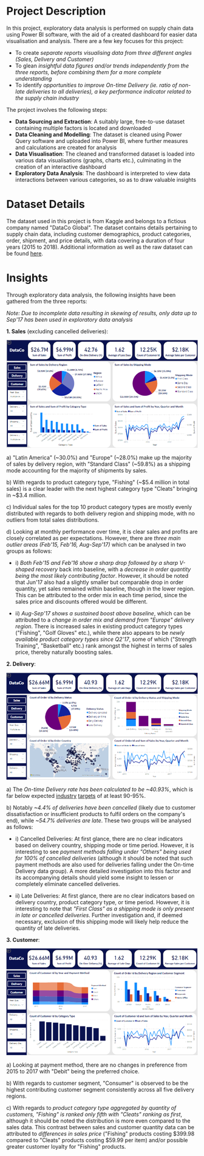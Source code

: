 # Project Description
In this project, exploratory data analysis is performed on supply chain data using Power BI software, with the aid of a created dashboard for easier data visualisation and analysis. There are a few key focuses for this project:
* To create *separate reports visualising data from three different angles (Sales, Delivery and Customer)*
* To glean *insightful data figures and/or trends independently from the three reports, before combining them for a more complete understanding*
* To identify *opportunities to improve On-time Delivery (ie. ratio of non-late deliveries to all deliveries), a key performance indicator related to the supply chain industry*

The project involves the following steps:
* **Data Sourcing and Extraction**: A suitably large, free-to-use dataset containing multiple factors is located and downloaded
* **Data Cleaning and Modelling**: The dataset is cleaned using Power Query software and uploaded into Power BI, where further measures and calculations are created for analysis
* **Data Visualisation**: The cleaned and transformed dataset is loaded into various data visualisations (graphs, charts etc.), culminating in the creation of an interactive dashboard
* **Exploratory Data Analysis**: The dashboard is interpreted to view data interactions between various categories, so as to draw valuable insights 
# Dataset Details
The dataset used in this project is from Kaggle and belongs to a fictious company named "DataCo Global". The dataset contains details pertaining to supply chain data, including customer demographics, product categories, order, shipment, and price details, with data covering a duration of four years (2015 to 2018). Additional information as well as the raw dataset can be found [here](https://www.kaggle.com/datasets/shashwatwork/dataco-smart-supply-chain-for-big-data-analysis).
# Insights
Through exploratory data analysis, the following insights have been gathered from the three reports:

*Note: Due to incomplete data resulting in skewing of results, only data up to Sep'17 has been used in exploratory data analysis*

**1. Sales** (excluding cancelled deliveries):

![](https://github.com/vikashperiasamy/Power_Bi_Dashboard_for_Supply_Chain_Data/blob/main/Images/Sales%20Report.png)

a) "Latin America" (~30.0%) and "Europe" (~28.0%) make up the majority of sales by delivery region, with "Standard Class" (~59.8%) as a shipping mode accounting for the majority of shipments by sales. 

b) With regards to product category type, "Fishing" (~$5.4 million in total sales) is a clear leader with the next highest category type "Cleats" bringing in ~$3.4 million.

c) Individual sales for the top 10 product category types are mostly evenly distributed with regards to both delivery region and shipping mode, with no outliers from total sales distributions.

d) Looking at monthly performance over time, it is clear sales and profits are closely correlated as per expectations. However, there are *three main outlier areas (Feb'15, Feb'16, Aug-Sep'17)* which can be analysed in two groups as follows:

   * i) *Both Feb'15 and Feb'16 show a sharp drop followed by a sharp V-shaped recovery* back into baseline, with a *decrease in order quantity being the most likely contributing factor*. However, it should be noted that Jun'17 also had a slightly smaller but comparable drop in order quantity, yet sales remained within baseline, though in the lower region. This can be attributed to the order mix in each time period, since the sales price and discounts offered would be different.

   * ii) *Aug-Sep'17 shows a sustained boost above baseline*, which can be attributed to a *change in order mix and demand from "Europe" delivery region*. There is increased sales in existing product category types ("Fishing", "Golf Gloves" etc.), while there also appears to be *newly available product category types since Q2'17*, some of which ("Strength Training", "Basketball" etc.) rank amongst the highest in terms of sales price, thereby naturally boosting sales.

**2. Delivery**: 

![](https://github.com/vikashperiasamy/Power_Bi_Dashboard_for_Supply_Chain_Data/blob/main/Images/Delivery%20Report.png)

a) The *On-time Delivery rate has been calculated to be ~40.93%*, which is far below expected [industry](https://xcelpros.com/on-time-delivery-in-operations-part-1/) [targets](https://elogii.com/blog/on-time-delivery/#:~:text=A%20good%20on%20time%20delivery,goals%20based%20on%20current%20performance.) of at least 90-95%. 

b) Notably *~4.4% of deliveries have been cancelled* (likely due to customer dissatisfaction or insufficient products to fulfil orders on the company's end), while *~54.7% deliveries are late*. These two groups will be analysed as follows:

   * i) Cancelled Deliveries: At first glance, there are no clear indicators based on delivery country, shipping mode or time period. However, it is interesting to see *payment methods falling under "Others" being used for 100% of cancelled deliveries* (although it should be noted that such payment methods are also used for deliveries falling under the On-time Delivery data group). A more detailed investigation into this factor and its accompanying details should yield some insight to lessen or completely eliminate cancelled deliveries.

   * ii) Late Deliveries: At first glance, there are no clear indicators based on delivery country, product category type, or time period. However, it is interesting to note that *"First Class" as a shipping mode is only present in late or cancelled deliveries*. Further investigation and, if deemed necessary, exclusion of this shipping mode will likely help reduce the quantity of late deliveries.

**3. Customer**: 

![](https://github.com/vikashperiasamy/Power_Bi_Dashboard_for_Supply_Chain_Data/blob/main/Images/Customer%20Report.png)

a) Looking at payment method, there are no changes in preference from 2015 to 2017 with "Debit" being the preferred choice. 

b) With regards to customer segment, "Consumer" is observed to be the highest contributing customer segment consistently across all five delivery regions.

c) With regards to *product category type aggregated by quantity of customers, "Fishing" is ranked only fifth with "Cleats" ranking as first*, although it should be noted the distribution is more even compared to the sales data. This contrast between sales and customer quantity data can be attributed to *differences in sales price* ("Fishing" products costing $399.98 compared to "Cleats" products costing $59.99 per item) and/or possible greater customer loyalty for "Fishing" products. 
